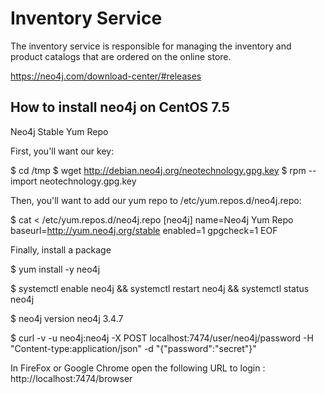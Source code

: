 # Inventory Service

The inventory service is responsible for managing the inventory and product catalogs that are ordered on the online store.

https://neo4j.com/download-center/#releases

## How to install neo4j on CentOS 7.5

Neo4j Stable Yum Repo

First, you'll want our key:

$ cd /tmp
$ wget http://debian.neo4j.org/neotechnology.gpg.key
$ rpm --import neotechnology.gpg.key

Then, you'll want to add our yum repo to /etc/yum.repos.d/neo4j.repo:

$ cat <<EOF>  /etc/yum.repos.d/neo4j.repo
[neo4j]
name=Neo4j Yum Repo
baseurl=http://yum.neo4j.org/stable
enabled=1
gpgcheck=1
EOF

Finally, install a package

$ yum install -y neo4j

$ systemctl enable neo4j && systemctl restart neo4j && systemctl status neo4j

$ neo4j version
neo4j 3.4.7

$ curl -v -u neo4j:neo4j -X POST localhost:7474/user/neo4j/password -H "Content-type:application/json" -d "{\"password\":\"secret\"}"


In FireFox or Google Chrome open the following URL to login :
http://localhost:7474/browser



